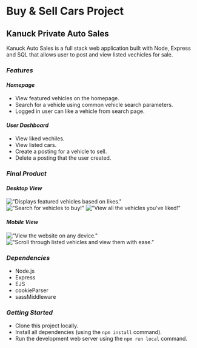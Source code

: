# **Buy & Sell Cars Project**
## **Kanuck Private Auto Sales**

Kanuck Auto Sales is a full stack web application built with Node, Express and SQL that allows user to post and view listed vechicles for sale.

### ***Features***

#### ***Homepage***
- View featured vehicles on the homepage.
- Search for a vehicle using common vehicle search parameters.
- Logged in user can like a vehicle from search page.

#### ***User Dashboard***
- View liked vechiles.
- View listed cars.
- Create a posting for a vehicle to sell.
- Delete a posting that the user created.

### ***Final Product***

#### ***Desktop View***
!["Displays featured vehicles based on likes."](https://github.com/toddteigland/Midterm/blob/master/docs/kanuck_homepage_2.png)
!["Search for vehicles to buy!"](https://github.com/toddteigland/Midterm/blob/master/docs/kanuck_homepage_1.png)
!["View all the vehicles you've liked!"](https://github.com/toddteigland/Midterm/blob/master/docs/kanuck_dashboardPage.png)

#### ***Mobile View***
!["View the website on any device."](https://github.com/toddteigland/Midterm/blob/master/docs/kanuck_mobileView_2.png)
!["Scroll through listed vehicles and view them with ease."](https://github.com/toddteigland/Midterm/blob/master/docs/kanuck_mobileView_1.png)
###  ***Dependencies*** 

- Node.js
- Express
- EJS
- cookieParser
- sassMiddleware

### ***Getting Started***

- Clone this project locally.
- Install all dependencies (using the `npm install` command).
- Run the development web server using the `npm run local` command.